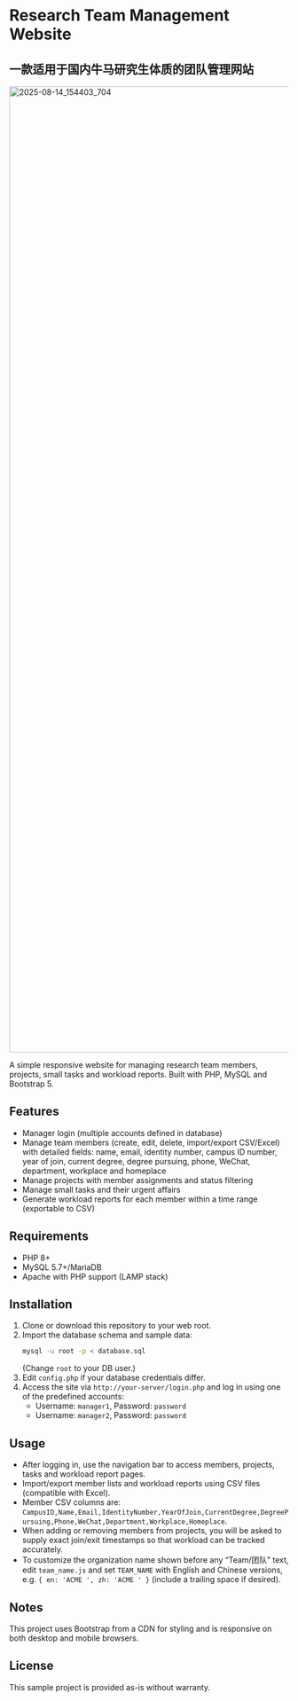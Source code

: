 # Research Team Management Website
## 一款适用于国内牛马研究生体质的团队管理网站

<img width="3801" height="1743" alt="2025-08-14_154403_704" src="https://github.com/user-attachments/assets/b6cbcc64-9a96-4660-afd1-9e969bdb02f9" />

A simple responsive website for managing research team members, projects, small tasks and workload reports. Built with PHP, MySQL and Bootstrap 5.

## Features
- Manager login (multiple accounts defined in database)
- Manage team members (create, edit, delete, import/export CSV/Excel) with detailed fields: name, email, identity number, campus ID number, year of join, current degree, degree pursuing, phone, WeChat, department, workplace and homeplace
- Manage projects with member assignments and status filtering
- Manage small tasks and their urgent affairs
- Generate workload reports for each member within a time range (exportable to CSV)

## Requirements
- PHP 8+
- MySQL 5.7+/MariaDB
- Apache with PHP support (LAMP stack)

## Installation
1. Clone or download this repository to your web root.
2. Import the database schema and sample data:
   ```bash
   mysql -u root -p < database.sql
   ```
   (Change `root` to your DB user.)
3. Edit `config.php` if your database credentials differ.
4. Access the site via `http://your-server/login.php` and log in using one of the predefined accounts:
   - Username: `manager1`, Password: `password`
   - Username: `manager2`, Password: `password`

## Usage
- After logging in, use the navigation bar to access members, projects, tasks and workload report pages.
- Import/export member lists and workload reports using CSV files (compatible with Excel).
- Member CSV columns are: `CampusID,Name,Email,IdentityNumber,YearOfJoin,CurrentDegree,DegreePursuing,Phone,WeChat,Department,Workplace,Homeplace`.
- When adding or removing members from projects, you will be asked to supply exact join/exit timestamps so that workload can be tracked accurately.
- To customize the organization name shown before any “Team/团队” text, edit `team_name.js` and set `TEAM_NAME` with English and Chinese versions, e.g. `{ en: 'ACME ', zh: 'ACME ' }` (include a trailing space if desired).

## Notes
This project uses Bootstrap from a CDN for styling and is responsive on both desktop and mobile browsers.

## License
This sample project is provided as-is without warranty.

